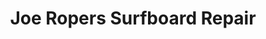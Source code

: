 ---
title: "Joe Ropers Surfboard Repair"
url: /san-diego/joe-ropers-surfboard-repair/
shop: sports
---
